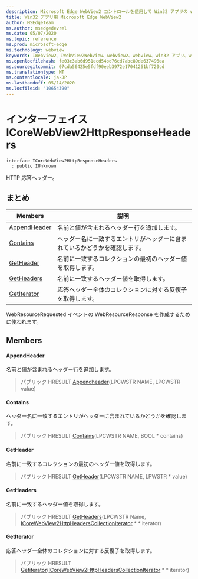 ```yaml
---
description: Microsoft Edge WebView2 コントロールを使用して Win32 アプリの web コンテンツをホストする
title: Win32 アプリ用 Microsoft Edge WebView2
author: MSEdgeTeam
ms.author: msedgedevrel
ms.date: 05/07/2020
ms.topic: reference
ms.prod: microsoft-edge
ms.technology: webview
keywords: IWebView2、IWebView2WebView、webview2、webview、win32 アプリ、win32、edge、ICoreWebView2、ICoreWebView2Controller、browser control、edge html
ms.openlocfilehash: fe03c3ab6d951ecd54bd76cd7abc89de637496ea
ms.sourcegitcommit: 07cda56425e5fdf90eeb3972e17041261bf720cd
ms.translationtype: MT
ms.contentlocale: ja-JP
ms.lasthandoff: 05/14/2020
ms.locfileid: "10654390"
---
```

# インターフェイス ICoreWebView2HttpResponseHeaders 

```
interface ICoreWebView2HttpResponseHeaders
  : public IUnknown
```

HTTP 応答ヘッダー。

## まとめ

 Members                        | 説明
--------------------------------|---------------------------------------------
[AppendHeader](#appendheader) | 名前と値が含まれるヘッダー行を追加します。
[Contains](#contains) | ヘッダー名に一致するエントリがヘッダーに含まれているかどうかを確認します。
[GetHeader](#getheader) | 名前に一致するコレクションの最初のヘッダー値を取得します。
[GetHeaders](#getheaders) | 名前に一致するヘッダー値を取得します。
[GetIterator](#getiterator) | 応答ヘッダー全体のコレクションに対する反復子を取得します。

WebResourceRequested イベントの WebResourceResponse を作成するために使われます。

## Members

#### AppendHeader 

名前と値が含まれるヘッダー行を追加します。

> パブリック HRESULT [Appendheader](#appendheader)(LPCWSTR NAME, LPCWSTR value)

#### Contains 

ヘッダー名に一致するエントリがヘッダーに含まれているかどうかを確認します。

> パブリック HRESULT [Contains](#contains)(LPCWSTR NAME, BOOL * contains)

#### GetHeader 

名前に一致するコレクションの最初のヘッダー値を取得します。

> パブリック HRESULT [GetHeader](#getheader)(LPCWSTR NAME, LPWSTR * value)

#### GetHeaders 

名前に一致するヘッダー値を取得します。

> パブリック HRESULT [GetHeaders](#getheaders)(LPCWSTR Name, [ICoreWebView2HttpHeadersCollectionIterator](icorewebview2httpheaderscollectioniterator.md) * * iterator)

#### GetIterator 

応答ヘッダー全体のコレクションに対する反復子を取得します。

> パブリック HRESULT [Getiterator](#getiterator)([ICoreWebView2HttpHeadersCollectionIterator](icorewebview2httpheaderscollectioniterator.md) * * iterator)

